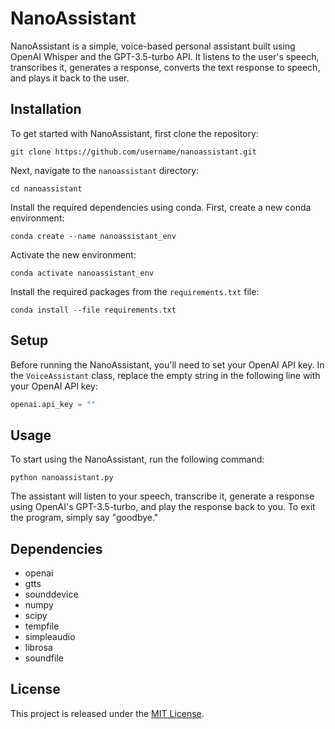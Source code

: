 # NanoAssistant

NanoAssistant is a simple, voice-based personal assistant built using OpenAI Whisper and the GPT-3.5-turbo API. It listens to the user's speech, transcribes it, generates a response, converts the text response to speech, and plays it back to the user.

## Installation

To get started with NanoAssistant, first clone the repository:

```
git clone https://github.com/username/nanoassistant.git
```

Next, navigate to the `nanoassistant` directory:

```
cd nanoassistant
```

Install the required dependencies using conda. First, create a new conda environment:

```
conda create --name nanoassistant_env
```

Activate the new environment:

```
conda activate nanoassistant_env
```

Install the required packages from the `requirements.txt` file:

```
conda install --file requirements.txt
```

## Setup

Before running the NanoAssistant, you'll need to set your OpenAI API key. In the `VoiceAssistant` class, replace the empty string in the following line with your OpenAI API key:

```python
openai.api_key = ""
```

## Usage

To start using the NanoAssistant, run the following command:

```
python nanoassistant.py
```

The assistant will listen to your speech, transcribe it, generate a response using OpenAI's GPT-3.5-turbo, and play the response back to you. To exit the program, simply say "goodbye."

## Dependencies

- openai
- gtts
- sounddevice
- numpy
- scipy
- tempfile
- simpleaudio
- librosa
- soundfile

## License

This project is released under the [MIT License](https://opensource.org/licenses/MIT).
